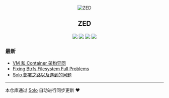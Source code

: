 <p align="center"><img alt="ZED" src="https://static.b3log.org/images/brand/solo-32.png"></p><h2 align="center">
ZED
</h2>

<h4 align="center"></h4>
<p align="center"><a title="ZED" target="_blank" href="https://github.com/hubowestlife/solo-blog"><img src="https://img.shields.io/github/last-commit/hubowestlife/solo-blog.svg?style=flat-square&color=FF9900"></a>
<a title="GitHub repo size in bytes" target="_blank" href="https://github.com/hubowestlife/solo-blog"><img src="https://img.shields.io/github/repo-size/hubowestlife/solo-blog.svg?style=flat-square"></a>
<a title="Solo Version" target="_blank" href="https://github.com/b3log/solo/releases"><img src="https://img.shields.io/badge/solo-3.6.5-f1e05a.svg?style=flat-square&color=blueviolet"></a>
<a title="Hits" target="_blank" href="https://github.com/b3log/hits"><img src="https://hits.b3log.org/hubowestlife/solo-blog.svg"></a></p>

### 最新

* [VM 和 Container 架构异同](http://zzzzed.cn/articles/2019/10/22/1571731106525.html)
* [Fixing Btrfs Filesystem Full Problems](http://zzzzed.cn/articles/2019/10/18/1571386495779.html)
* [Solo 部署之路以及遇到的问题](http://zzzzed.cn/articles/2019/10/17/1571320241210.html)



---

本仓库通过 [Solo](https://github.com/b3log/solo) 自动进行同步更新 ❤️ 